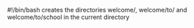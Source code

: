 #!/bin/bash
creates the directories welcome/, welcome/to/ and welcome/to/school in the current directory
